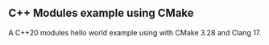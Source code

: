 ## C++ Modules example using CMake

A C++20 modules hello world example using with CMake 3.28 and Clang 17.